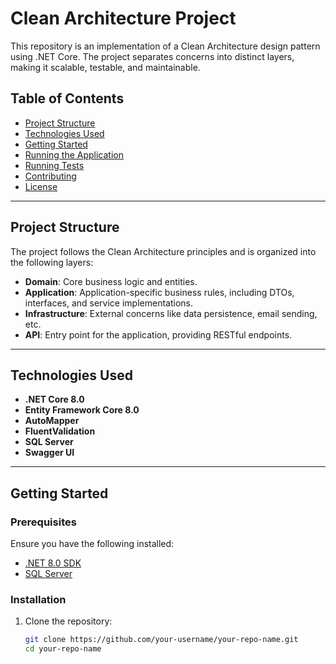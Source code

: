 # Clean Architecture Project

This repository is an implementation of a Clean Architecture design pattern using .NET Core. The project separates concerns into distinct layers, making it scalable, testable, and maintainable.

## Table of Contents

- [Project Structure](#project-structure)
- [Technologies Used](#technologies-used)
- [Getting Started](#getting-started)
- [Running the Application](#running-the-application)
- [Running Tests](#running-tests)
- [Contributing](#contributing)
- [License](#license)

---

## Project Structure

The project follows the Clean Architecture principles and is organized into the following layers:

- **Domain**: Core business logic and entities.
- **Application**: Application-specific business rules, including DTOs, interfaces, and service implementations.
- **Infrastructure**: External concerns like data persistence, email sending, etc.
- **API**: Entry point for the application, providing RESTful endpoints.

---

## Technologies Used

- **.NET Core 8.0**
- **Entity Framework Core 8.0**
- **AutoMapper**
- **FluentValidation**
- **SQL Server**
- **Swagger UI**

---

## Getting Started

### Prerequisites

Ensure you have the following installed:

- [.NET 8.0 SDK](https://dotnet.microsoft.com/)
- [SQL Server](https://www.microsoft.com/en-us/sql-server)


### Installation

1. Clone the repository:
   ```bash
   git clone https://github.com/your-username/your-repo-name.git
   cd your-repo-name
